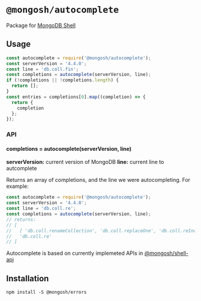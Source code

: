 # `@mongosh/autocomplete`

Package for [MongoDB Shell](mongosh)

## Usage

```js
const autocomplete = require('@mongosh/autocomplete');
const serverVersion = '4.4.0';
const line = 'db.coll.fin';
const completions = autocomplete(serverVersion, line);
if (!completions || !completions.length) {
  return [];
}
const entries = completions[0].map((completion) => {
  return {
    completion
  };
});
```
### API

#### completions = autocomplete(serverVersion, line)
__serverVersion:__ current version of MongoDB
__line:__ current line to autcomplete

Returns an array of completions, and the line we were autocompleting. For
example:

```js
const autocomplete = require('@mongosh/autocomplete');
const serverVersion = '4.4.0';
const line = 'db.coll.re';
const completions = autocomplete(serverVersion, line);
// returns:
// [
//   [ 'db.coll.renameCollection', 'db.coll.replaceOne', 'db.coll.reIndex' ],
//   'db.coll.re' 
// ]
```

Autocomplete is based on currently implemeted APIs in [@mongosh/shell-api](https://www.npmjs.com/package/@mongosh/shell-api)


## Installation
```shell
npm install -S @mongosh/errors
```

[mongosh]: https://github.com/mongodb-js/mongosh
